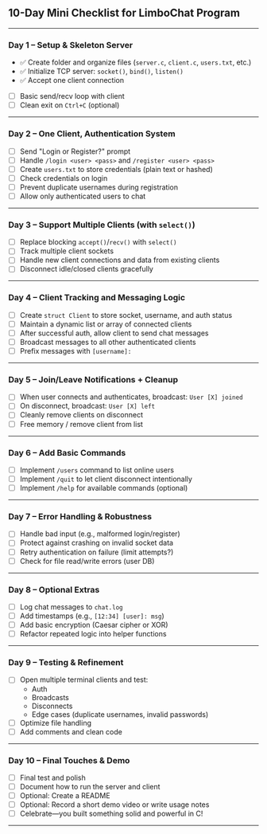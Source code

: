 ## **10-Day Mini Checklist for LimboChat Program**

---

### **Day 1 – Setup & Skeleton Server**
- ✅ Create folder and organize files (`server.c`, `client.c`, `users.txt`, etc.)
- ✅ Initialize TCP server: `socket()`, `bind()`, `listen()`
- ✅ Accept one client connection
- [ ] Basic send/recv loop with client
- [ ] Clean exit on `Ctrl+C` (optional)

---

### **Day 2 – One Client, Authentication System**
- [ ] Send "Login or Register?" prompt
- [ ] Handle `/login <user> <pass>` and `/register <user> <pass>`
- [ ] Create `users.txt` to store credentials (plain text or hashed)
- [ ] Check credentials on login
- [ ] Prevent duplicate usernames during registration
- [ ] Allow only authenticated users to chat

---

### **Day 3 – Support Multiple Clients (with `select()`)**
- [ ] Replace blocking `accept()`/`recv()` with `select()`
- [ ] Track multiple client sockets
- [ ] Handle new client connections and data from existing clients
- [ ] Disconnect idle/closed clients gracefully

---

### **Day 4 – Client Tracking and Messaging Logic**
- [ ] Create `struct Client` to store socket, username, and auth status
- [ ] Maintain a dynamic list or array of connected clients
- [ ] After successful auth, allow client to send chat messages
- [ ] Broadcast messages to all other authenticated clients
- [ ] Prefix messages with `[username]:`

---

### **Day 5 – Join/Leave Notifications + Cleanup**
- [ ] When user connects and authenticates, broadcast: `User [X] joined`
- [ ] On disconnect, broadcast: `User [X] left`
- [ ] Cleanly remove clients on disconnect
- [ ] Free memory / remove client from list

---

### **Day 6 – Add Basic Commands**
- [ ] Implement `/users` command to list online users
- [ ] Implement `/quit` to let client disconnect intentionally
- [ ] Implement `/help` for available commands (optional)

---

### **Day 7 – Error Handling & Robustness**
- [ ] Handle bad input (e.g., malformed login/register)
- [ ] Protect against crashing on invalid socket data
- [ ] Retry authentication on failure (limit attempts?)
- [ ] Check for file read/write errors (user DB)

---

### **Day 8 – Optional Extras**
- [ ] Log chat messages to `chat.log`
- [ ] Add timestamps (e.g., `[12:34] [user]: msg`)
- [ ] Add basic encryption (Caesar cipher or XOR)
- [ ] Refactor repeated logic into helper functions

---

### **Day 9 – Testing & Refinement**
- [ ] Open multiple terminal clients and test:
  - Auth
  - Broadcasts
  - Disconnects
  - Edge cases (duplicate usernames, invalid passwords)
- [ ] Optimize file handling
- [ ] Add comments and clean code

---

### **Day 10 – Final Touches & Demo**
- [ ] Final test and polish
- [ ] Document how to run the server and client
- [ ] Optional: Create a README
- [ ] Optional: Record a short demo video or write usage notes
- [ ] Celebrate—you built something solid and powerful in C!

---
